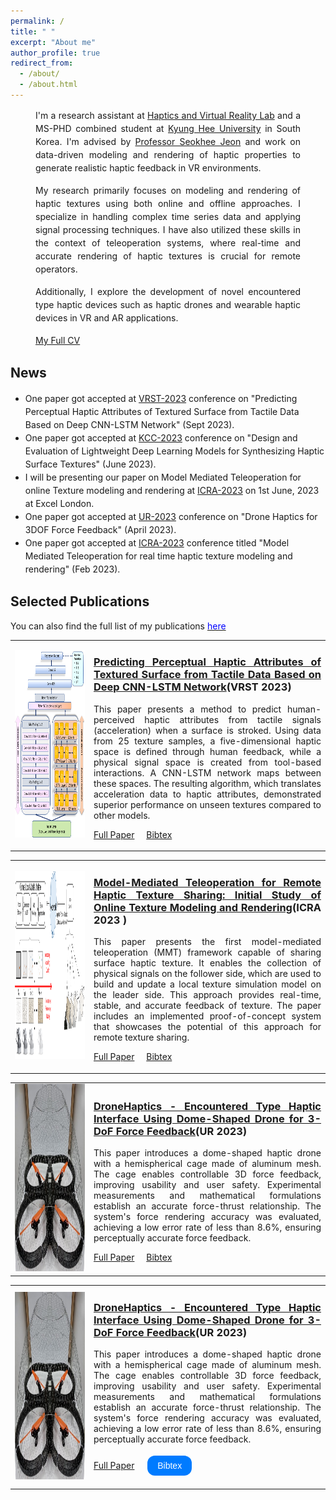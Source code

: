 ```yaml
---
permalink: /
title: " "
excerpt: "About me"
author_profile: true
redirect_from: 
  - /about/
  - /about.html
---
```

<!-- <h2>About me</h2> -->
<!-- <p style="font-size: 14px; text-align: justify; line-height: 1.5; margin-bottom: 20px;">
  I'm a research assistant at <a href="http://haptics.khu.ac.kr/">Haptics and Virtual Reality Lab</a> and a MS-PHD combined candidate at <a href="https://www.khu.ac.kr/eng/main/index.do">Kyung Hee University</a> in South Korea. I'm advised by <a href="http://haptics.khu.ac.kr/jeon/">Professor Seokhee Jeon</a> and work on data-driven modeling and rendering of haptic properties to generate realistic haptic feedback in VR environments.
</p>

<p style="font-size: 14px; text-align: justify; line-height: 1.5; margin-bottom: 20px;">
  My research primarily focuses on modeling and rendering of haptic textures using both online and offline approaches. I specialize in handling complex time series data and applying signal processing techniques. I have also utilized these skills in the context of teleoperation systems, where real-time and accurate rendering of haptic textures is crucial for remote operators.
</p>

<p style="font-size: 14px; text-align: justify; line-height: 1.5; margin-bottom: 20px;">
  Additionally, I explore the development of novel encountered type haptic devices such as haptic drones and wearable haptic devices in VR and AR applications.
</p> -->



<p style="font-size: 14px; text-align: justify; line-height: 1.5; margin-bottom: 15px; padding-left: 40px; padding-right: 40px;">
  I'm a research assistant at <a href="http://haptics.khu.ac.kr/">Haptics and Virtual Reality Lab</a> and a MS-PHD combined student at <a href="https://www.khu.ac.kr/eng/main/index.do">Kyung Hee University</a> in South Korea. I'm advised by <a href="http://haptics.khu.ac.kr/jeon/">Professor Seokhee Jeon</a> and work on data-driven modeling and rendering of haptic properties to generate realistic haptic feedback in VR environments.
</p>

<p style="font-size: 14px; text-align: justify; line-height: 1.5; margin-bottom: 15px; padding-left: 40px; padding-right: 40px;">
  My research primarily focuses on modeling and rendering of haptic textures using both online and offline approaches. I specialize in handling complex time series data and applying signal processing techniques. I have also utilized these skills in the context of teleoperation systems, where real-time and accurate rendering of haptic textures is crucial for remote operators.
</p>

<p style="font-size: 14px; text-align: justify; line-height: 1.5; margin-bottom: 15px; padding-left: 40px; padding-right: 40px;">
  Additionally, I explore the development of novel encountered type haptic devices such as haptic drones and wearable haptic devices in VR and AR applications.
</p>

<p style="font-size: 14px; text-align: justify; line-height: 1.5; margin-bottom: 15px; padding-left: 40px; padding-right: 40px;">
  <a href="http://mudassir-awan.github.io/files/Mudassir_Resume_2023.pdf">My Full CV</a>  
</p>




<!-- **<u>News</u>** -->
<h2>News</h2>
<!-- <ul style="margin-bottom: 20px; text-align: justify; font-size: 14px; "> -->
<ul style="margin-bottom: 20px;  font-size: 14px; ">

  <li style="line-height: 1.5;">One paper got accepted at <a href="https://vrst.acm.org/vrst2023/">VRST-2023</a> conference on "Predicting Perceptual Haptic Attributes of Textured Surface from Tactile Data Based on Deep CNN-LSTM Network" (Sept 2023).</li>

  <li style="line-height: 1.5;">One paper got accepted at <a href="https://www.kiise.or.kr/conference/kcc/2023/">KCC-2023</a> conference on "Design and Evaluation of Lightweight Deep Learning Models for Synthesizing Haptic Surface Textures" (June 2023).</li>

  <!-- <li style="line-height: 1.5;"> Join us at <a href="https://2023.ubiquitousrobots.org/">UR-2023</a> conference,  <a href="https://www.meethawaii.com/convention-center/">Hwaaii Convention Center </a>  for our paper presnetaion on "Drone Haptics for 3DOF Force Feedback" on 26th June 2023.</li> -->
  <!-- <li style="line-height: 1.5;">Two papers got accepted in Korea Computer Congress <a href="https://www.kiise.or.kr/conference/kcc/2023/">[KCC-2023] </a> Confernce at Jeju Island, South Korea.</li> -->
  <li style="line-height: 1.5;">I will be presenting our paper on Model Mediated Teleoperation for online Texture modeling and rendering at <a href="https://www.icra2023.org/">ICRA-2023</a> on 1st June, 2023 at Excel London.</li>
  <li style="line-height: 1.5;">One paper got accepted at <a href="https://2023.ubiquitousrobots.org/">UR-2023</a> conference on "Drone Haptics for 3DOF Force Feedback" (April 2023).</li>
  <li style="line-height: 1.5;">One paper got accepted at <a href="https://www.icra2023.org/">ICRA-2023</a> conference titled "Model Mediated Teleoperation for real time haptic texture modeling and rendering" (Feb 2023).</li>
  <!-- <li style="line-height: 1.5;">One paper got accepted at <a href="https://hcikorea.org/">HCI Korea-2023</a> conference on "Haptic Texture Classification using Transformers" (Jan 2023).</li> -->



</ul>



<h2>Selected Publications</h2> 

You can also find the full list of my publications [<span style="color:blue">here</span>](https://mudassir-awan.github.io/publications/)

<table style="width: 100%; border-collapse: collapse; border: 0;">
  <tr>
    <td style="width: 25%; text-align: center; border: none;">
      <img src="/images/VRST.png" alt="Profile Picture" width="160" height="300" style="margin-right: 10px;">
    </td>
    <td style="width: 75%; text-align: justify; border: none;">
      <h3><a href="https://mudassir-awan.github.io/publications/PerceptualAttributes">Predicting Perceptual Haptic Attributes of Textured Surface from Tactile Data Based on Deep CNN-LSTM Network</a>(VRST 2023)</h3>
      <p>
        This paper presents a method to predict human-perceived haptic attributes from tactile signals (acceleration) when a surface is stroked. Using data from 25 texture samples, a five-dimensional haptic space is defined through human feedback, while a physical signal space is created from tool-based interactions. A CNN-LSTM network maps between these spaces. The resulting algorithm, which translates acceleration data to haptic attributes, demonstrated superior performance on unseen textures compared to other models.
      </p>
      <p><a href="https://dl.acm.org/doi/10.1145/3611659.3615714" target="_blank">Full Paper</a> &nbsp;&nbsp;&nbsp; <a href="https://scholar.googleusercontent.com/scholar.bib?q=info:govmnYYkzxoJ:scholar.google.com/&output=citation&scisdr=ClET3ZDtEPisiJJfG0Y:AFWwaeYAAAAAZTtZA0ZAs13tSbirlDUuAEiBf1Q&scisig=AFWwaeYAAAAAZTtZA1BmVQXsktQEa70agIXX2fE&scisf=4&ct=citation&cd=-1&hl=ko" target="_blank">Bibtex</a></p>
    </td>
  </tr>
</table>

<table style="width: 100%; border-collapse: collapse; border: 0;">
  <tr>
    <td style="width: 25%; text-align: center; border: none;">
      <img src="/images/mmt.png" alt="Profile Picture" width="160" height="300" style="margin-right: 10px;">
    </td>
    <td style="width: 75%; text-align: justify; border: none;">
      <h3><a href="https://mudassir-awan.github.io/publications/teleoperation">Model-Mediated Teleoperation for Remote Haptic Texture Sharing: Initial Study of Online Texture Modeling and Rendering</a>(ICRA 2023 )</h3>
      <p>
        This paper presents the first model-mediated teleoperation (MMT) framework capable of sharing surface haptic texture. It enables the collection of physical signals on the follower side, which are used to build and update a local texture simulation model on the leader side. This approach provides real-time, stable, and accurate feedback of texture. The paper includes an implemented proof-of-concept system that showcases the potential of this approach for remote texture sharing.
      </p>
      <p><a href="https://scholar.google.com/citations?view_op=view_citation&hl=en&user=VCllBHIAAAAJ&citation_for_view=VCllBHIAAAAJ:9yKSN-GCB0IC" target="_blank">Full Paper</a> &nbsp;&nbsp;&nbsp; <a href="https://scholar.googleusercontent.com/scholar.bib?q=info:ig0GiCPhszMJ:scholar.google.com/&output=citation&scisdr=ClET3ZDtEOqwiJJc0jU:AFWwaeYAAAAAZTtayjU7FZSGVmQT_SL38W-XPwA&scisig=AFWwaeYAAAAAZTtayhVJ5oYcUeSiPYHQs1BGdfE&scisf=4&ct=citation&cd=-1&hl=ko" target="_blank">Bibtex</a></p>
    </td>
  </tr>
</table>


<table style="width: 100%; border-collapse: collapse; border: 0;">
  <tr>
    <td style="width: 25%; text-align: center; border: none;">
      <img src="/images/drone.png" alt="Profile Picture" width="160" height="300" style="margin-right: 10px;">
    </td>
    <td style="width: 75%; text-align: justify; border: none;">
      <h3><a href="https://mudassir-awan.github.io/publications/drone">DroneHaptics - Encountered Type Haptic Interface Using Dome-Shaped Drone for 3-DoF Force Feedback</a>(UR 2023)</h3>
      <p>
        This paper introduces a dome-shaped haptic drone with a hemispherical cage made of aluminum mesh. The cage enables controllable 3D force feedback, improving usability and user safety. Experimental measurements and mathematical formulations establish an accurate force-thrust relationship. The system's force rendering accuracy was evaluated, achieving a low error rate of less than 8.6%, ensuring perceptually accurate force feedback.
      </p>
      <p><a href="https://scholar.google.com/citations?view_op=view_citation&hl=en&user=VCllBHIAAAAJ&citation_for_view=VCllBHIAAAAJ:2osOgNQ5qMEC" target="_blank">Full Paper</a> &nbsp;&nbsp;&nbsp; <a href="https://scholar.googleusercontent.com/scholar.bib?q=info:hNtm8v4PV_MJ:scholar.google.com/&output=citation&scisdr=ClET3ZDtEOqwiJJdB_o:AFWwaeYAAAAAZTtbH_rIBtvOpx4fMntQOvBx14M&scisig=AFWwaeYAAAAAZTtbHyhZORLPAKyrrlhVwM5Ynyg&scisf=4&ct=citation&cd=-1&hl=ko" target="_blank">Bibtex</a></p>
    </td>
  </tr>
</table>


<table style="width: 100%; border-collapse: collapse; border: 0;">
  <tr>
    <td style="width: 25%; text-align: center; border: none;">
      <img src="/images/drone.png" alt="Profile Picture" width="160" height="300" style="margin-right: 10px;">
    </td>
    <td style="width: 75%; text-align: justify; border: none;">
      <h3><a href="https://mudassir-awan.github.io/publications/drone">DroneHaptics - Encountered Type Haptic Interface Using Dome-Shaped Drone for 3-DoF Force Feedback</a>(UR 2023)</h3>
      <p>
        This paper introduces a dome-shaped haptic drone with a hemispherical cage made of aluminum mesh. The cage enables controllable 3D force feedback, improving usability and user safety. Experimental measurements and mathematical formulations establish an accurate force-thrust relationship. The system's force rendering accuracy was evaluated, achieving a low error rate of less than 8.6%, ensuring perceptually accurate force feedback.
      </p>
      <p>
        <a href="https://scholar.google.com/citations?view_op=view_citation&hl=en&user=VCllBHIAAAAJ&citation_for_view=VCllBHIAAAAJ:2osOgNQ5qMEC" target="_blank">Full Paper</a> &nbsp;&nbsp;&nbsp; 
        <!-- Bibtex Button and Content -->
        <button class="bibtex-button" onclick="toggleBibtex('bibtexDrone')">Bibtex</button>
        <div class="bibtex-content" id="bibtexDrone">
          <!-- Your actual bibtex content will be placed here -->
          @inproceedings{awan2023dronehaptics,
          title={DroneHaptics: Encountered-Type Haptic Interface Using Dome-Shaped Drone for 3-DoF Force Feedback},
          author={Awan, Mudassir Ibrahim and Raza, Ahsan and Jeon, Seokhee},
          booktitle={2023 20th International Conference on Ubiquitous Robots (UR)},
          pages={195--200},
          year={2023},
          organization={IEEE}
}
          ...
        </div>
      </p>
    </td>
  </tr>
</table>

<style>
    .bibtex-button {
        background-color: #007BFF;
        border: none;
        color: white;
        padding: 8px 16px;
        text-align: center;
        text-decoration: none;
        display: inline-block;
        font-size: 14px;
        margin: 4px 2px;
        cursor: pointer;
        border-radius: 12px;
    }

    .bibtex-content {
        display: none;
        margin-top: 10px;
        background-color: #f1f1f1;
        padding: 10px;
        border-radius: 5px;
    }
</style>

<script>
    function toggleBibtex(id) {
        var bibtexContent = document.getElementById(id);
        if (bibtexContent.style.display === "none") {
            bibtexContent.style.display = "block";
        } else {
            bibtexContent.style.display = "none";
        }
    }
</script>






<!-- **<u>Selected Publications</u>** -->
<!-- <h2>Selected Publications</h2>

You can also find the full list of my publications [<span style="color:blue">here</span>](https://mudassir-awan.github.io/publications/)


[Model-Mediated Teleoperation for Remote Haptic Texture Sharing: Initial Study of Online Texture Modeling and Rendering](https://mudassir-awan.github.io/publications/teleoperation)  **(ICRA)** 


This paper presents the first model-mediated teleoperation (MMT) framework capable of sharing surface haptic texture. It enables the collection of physical signals on the follower side, which are used to build and update a local texture simulation model on the leader side. This approach provides real-time, stable, and accurate feedback of texture. The paper includes an implemented proof-of-concept system that showcases the potential of this approach for remote texture sharing.
[Download paper here](http://mudassir-awan.github.io/files/MMT.pdf)

[DroneHaptics - Encountered Type Haptic Interface Using Dome-Shaped Drone for 3-DoF Force Feedback](https://mudassir-awan.github.io/publications/drone) **(UR)** 

This paper introduces a dome-shaped haptic drone with a hemispherical cage made of aluminum mesh. The cage enables controllable 3D force feedback, improving usability and user safety. Experimental measurements and mathematical formulations establish an accurate force-thrust relationship. The system's force rendering accuracy was evaluated, achieving a low error rate of less than 8.6%, ensuring perceptually accurate force feedback. [Download paper here](http://mudassir-awan.github.io/files/DroneHaptics.pdf) -->


<!-- <h2>Selected Publications</h2>

You can also find the full list of my publications [<span style="color:blue">here</span>](https://mudassir-awan.github.io/publications/)

<div style="display: flex; align-items: flex-start;">
  <div style="flex: 1; text-align: justify;">
    <h3><a href="https://mudassir-awan.github.io/publications/teleoperation">Model-Mediated Teleoperation for Remote Haptic Texture Sharing: Initial Study of Online Texture Modeling and Rendering</a>(ICRA)</h3>

    <div style="display: flex;">
      <div style="flex: 1;">
        <img src="/images/profile.png" alt="Profile Picture" width="150" height="200" style="margin-right: 30px;">
      </div>
      <div style="flex: 3;">
        <p>
          This paper presents the first model-mediated teleoperation (MMT) framework capable of sharing surface haptic texture. It enables the collection of physical signals on the follower side, which are used to build and update a local texture simulation model on the leader side. This approach provides real-time, stable, and accurate feedback of texture. The paper includes an implemented proof-of-concept system that showcases the potential of this approach for remote texture sharing.
          
          <a href="http://mudassir-awan.github.io/files/MMT.pdf">Download paper here</a>
        </p>
      </div>
    </div>
  </div>
</div>

<div style="display: flex; align-items: flex-start;">
  <div style="flex: 1; text-align: justify;">
    <h3><a href="https://mudassir-awan.github.io/publications/drone">DroneHaptics - Encountered Type Haptic Interface Using Dome-Shaped Drone for 3-DoF Force Feedback</a> (UR)</h3>

    <div style="display: flex;">
      <div style="flex: 1;">
        <img src="/images/profile.png" alt="Profile Picture" width="150" height="200" style="margin-right: 20px;">
      </div>
      <div style="flex: 3;">
        <p>
          This paper introduces a dome-shaped haptic drone with a hemispherical cage made of aluminum mesh. The cage enables controllable 3D force feedback, improving usability and user safety. Experimental measurements and mathematical formulations establish an accurate force-thrust relationship. The system's force rendering accuracy was evaluated, achieving a low error rate of less than 8.6%, ensuring perceptually accurate force feedback.
          
          <a href="http://mudassir-awan.github.io/files/DroneHaptics.pdf">Download paper here</a>
        </p>
      </div>
    </div>
  </div>
</div>

 -->
